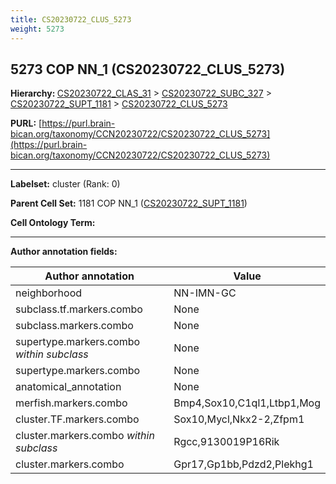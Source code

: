 ```yaml
---
title: CS20230722_CLUS_5273
weight: 5273
---
```

## 5273 COP NN_1 (CS20230722_CLUS_5273)
<b>Hierarchy: </b>
[CS20230722_CLAS_31](../CS20230722_CLAS_31) >
[CS20230722_SUBC_327](../CS20230722_SUBC_327) >
[CS20230722_SUPT_1181](../CS20230722_SUPT_1181) >
[CS20230722_CLUS_5273](../CS20230722_CLUS_5273)

**PURL:** [https://purl.brain-bican.org/taxonomy/CCN20230722/CS20230722_CLUS_5273](https://purl.brain-bican.org/taxonomy/CCN20230722/CS20230722_CLUS_5273)

---


**Labelset:** cluster (Rank: 0)

**Parent Cell Set:** 1181 COP NN_1 ([CS20230722_SUPT_1181](../CS20230722_SUPT_1181))



**Cell Ontology Term:** 

[MARKER GENES.]: #


---

[TRANSFERRED ANNOTATIONS.]: #


[AUTHOR ANNOTATION FIELDS.]: #


**Author annotation fields:**

| Author annotation | Value |
|-------------------|-------|
|neighborhood|NN-IMN-GC|
|subclass.tf.markers.combo|None|
|subclass.markers.combo|None|
|supertype.markers.combo _within subclass_|None|
|supertype.markers.combo|None|
|anatomical_annotation|None|
|merfish.markers.combo|Bmp4,Sox10,C1ql1,Ltbp1,Mog|
|cluster.TF.markers.combo|Sox10,Mycl,Nkx2-2,Zfpm1|
|cluster.markers.combo _within subclass_|Rgcc,9130019P16Rik|
|cluster.markers.combo|Gpr17,Gp1bb,Pdzd2,Plekhg1|

